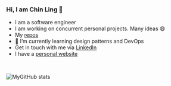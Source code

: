 ### Hi, I am Chin Ling 👋

<!--
**nchinling/nchinling** is a ✨ _special_ ✨ repository because its `README.md` (this file) appears on your GitHub profile.

Here are some ideas to get you started:

- 🌱 I’m currently learning design patterns
- 👯 I’m looking to collaborate on ...
- 🤔 I’m looking for help with ...
- 💬 Ask me about ...
- 📫 How to reach me: nchinling@gmail.com
- 😄 Pronouns: ...
- ⚡ Fun fact: ...
-->

- I am a software engineer
- I am working on concurrent personal projects. Many ideas 😄
- My [repos](https://github.com/nchinling?tab=repositories)
- 🌱 I’m currently learning design patterns and DevOps
- Get in touch with me via [LinkedIn](https://www.linkedin.com/in/chin-ling-ng/)
- I have a [personal website](https://ngchinling.com/)  

<br>

![MyGitHub stats](https://github-readme-stats.vercel.app/api?username=nchinling&show_icons=true&theme=transparent)
